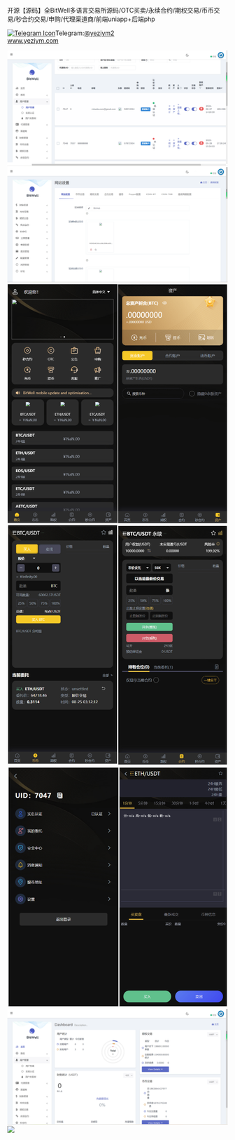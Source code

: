 开源【源码】全BitWell多语言交易所源码/OTC买卖/永续合约/期权交易/币币交易/秒合约交易/申购/代理渠道商/前端uniapp+后端php<p dir="auto"><a target="_blank" rel="noopener noreferrer nofollow" href="https://camo.githubusercontent.com/d614d90677fbc2e34c7c62ebc68c82379d87a57c4beaf05af65fec7ba6b72e36/68747470733a2f2f63646e2d69636f6e732d706e672e666c617469636f6e2e636f6d2f3531322f323131312f323131313634362e706e67"><img src="https://camo.githubusercontent.com/d614d90677fbc2e34c7c62ebc68c82379d87a57c4beaf05af65fec7ba6b72e36/68747470733a2f2f63646e2d69636f6e732d706e672e666c617469636f6e2e636f6d2f3531322f323131312f323131313634362e706e67" alt="Telegram Icon" style="width: 16px; max-width: 100%;" data-canonical-src="https://cdn-icons-png.flaticon.com/512/2111/2111646.png"></a>Telegram:<a href="https://t.me/yeziym2" rel="nofollow">@yeziym2</a><br><a href="https://www.yeziym.com/">www.yeziym.com</a></p><img src="https://github.com/yeziym/C6hw5pIqln/blob/main/7M7p7.png"><img src="https://github.com/yeziym/C6hw5pIqln/blob/main/ZMjdq.png"><img src="https://github.com/yeziym/C6hw5pIqln/blob/main/Adpqb.png"><img src="https://github.com/yeziym/C6hw5pIqln/blob/main/RLNCH.png"><img src="https://github.com/yeziym/C6hw5pIqln/blob/main/r05nY.png"><img src="https://github.com/yeziym/C6hw5pIqln/blob/main/kIOGc.png"><img src="https://github.com/yeziym/C6hw5pIqln/blob/main/20Lru.png">